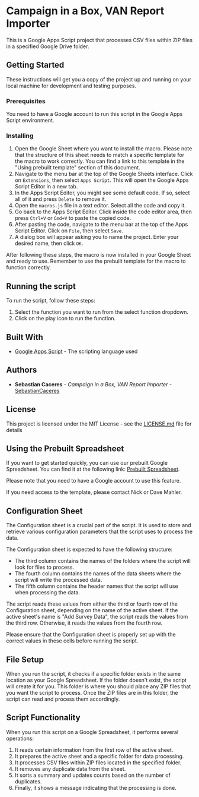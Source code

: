 # Campaign in a Box, VAN Report Importer

This is a Google Apps Script project that processes CSV files within ZIP files in a specified Google Drive folder.

## Getting Started

These instructions will get you a copy of the project up and running on your local machine for development and testing purposes.

### Prerequisites

You need to have a Google account to run this script in the Google Apps Script environment. 

### Installing

1. Open the Google Sheet where you want to install the macro. Please note that the structure of this sheet needs to match a specific template for the macro to work correctly. You can find a link to this template in the "Using prebuilt template" section of this document.
2. Navigate to the menu bar at the top of the Google Sheets interface. Click on `Extensions`, then select `Apps Script`. This will open the Google Apps Script Editor in a new tab.
3. In the Apps Script Editor, you might see some default code. If so, select all of it and press `Delete` to remove it.
4. Open the `macros.js` file in a text editor. Select all the code and copy it.
5. Go back to the Apps Script Editor. Click inside the code editor area, then press `Ctrl+V` or `Cmd+V` to paste the copied code.
6. After pasting the code, navigate to the menu bar at the top of the Apps Script Editor. Click on `File`, then select `Save`.
7. A dialog box will appear asking you to name the project. Enter your desired name, then click `OK`.

After following these steps, the macro is now installed in your Google Sheet and ready to use. Remember to use the prebuilt template for the macro to function correctly.

## Running the script

To run the script, follow these steps:

1. Select the function you want to run from the select function dropdown.
2. Click on the play icon to run the function.

## Built With

* [Google Apps Script](https://developers.google.com/apps-script) - The scripting language used

## Authors

* **Sebastian Caceres** - *Campaign in a Box, VAN Report Importer* - [SebastianCaceres](https://github.com/SebastianCaceres/)

## License

This project is licensed under the MIT License - see the [LICENSE.md](LICENSE.md) file for details

## Using the Prebuilt Spreadsheet

If you want to get started quickly, you can use our prebuilt Google Spreadsheet. You can find it at the following link: [Prebuilt Spreadsheet](https://docs.google.com/spreadsheets/d/1ZO4C2JnS4Z-QF5EEXGjZcA6inW1ZOpqtoqtByZeuCc4/edit?usp=drive_link).

Please note that you need to have a Google account to use this feature.

If you need access to the template, please contact Nick or Dave Mahler.

## Configuration Sheet

The Configuration sheet is a crucial part of the script. It is used to store and retrieve various configuration parameters that the script uses to process the data.

The Configuration sheet is expected to have the following structure:

- The third column contains the names of the folders where the script will look for files to process.
- The fourth column contains the names of the data sheets where the script will write the processed data.
- The fifth column contains the header names that the script will use when processing the data.

The script reads these values from either the third or fourth row of the Configuration sheet, depending on the name of the active sheet. If the active sheet's name is "Add Survey Data", the script reads the values from the third row. Otherwise, it reads the values from the fourth row.

Please ensure that the Configuration sheet is properly set up with the correct values in these cells before running the script.

## File Setup

When you run the script, it checks if a specific folder exists in the same location as your Google Spreadsheet. If the folder doesn't exist, the script will create it for you. This folder is where you should place any ZIP files that you want the script to process. Once the ZIP files are in this folder, the script can read and process them accordingly.

## Script Functionality

When you run this script on a Google Spreadsheet, it performs several operations:

1. It reads certain information from the first row of the active sheet.
2. It prepares the active sheet and a specific folder for data processing.
3. It processes CSV files within ZIP files located in the specified folder.
4. It removes any duplicate data from the sheet.
5. It sorts a summary and updates counts based on the number of duplicates.
6. Finally, it shows a message indicating that the processing is done.

